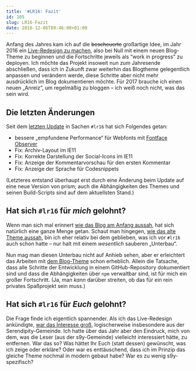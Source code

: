 ```yaml
---
title: '#LR16: Fazit'
id: 105
slug: LR16-Fazit
date: 2016-12-06T09:46:00+01:00
---
```


Anfang des Jahres kam ich auf die ~~bescheuerte~~ großartige Idee, im Jahr 2016 ein [Live-Redesign zu machen](/archiv/67/Ausblick-2016.html), also bei Null mit einem neuen Blog-Theme zu beginnen und die Fortschritte jeweils als “work in progress” zu deployen. Ich möchte das Projekt insoweit nun zum Jahresende abschließen, dass ich in Zukunft zwar weiterhin das Blogtheme gelegentlich anpassen und verändern werde, diese Schritte aber nicht mehr ausdrücklich im Blog dokumentieren möchte. Für 2017 brauche ich einen neuen „Anreiz“, um regelmäßig zu bloggen – ich weiß noch nicht, was das sein wird.

## Die letzten Änderungen

Seit dem [letzten Update](/archiv/102/LR16-Was-bisher-geschah.html) in Sachen `#lr16` hat sich Folgendes getan:

-   bessere „empfundene Performance“ für Webfonts mit [Fontface](/archiv/103/Webfonts-laden-mit-Font-Face-Observer.html) [Observer](/archiv/104/Cookies-setzen-und-auslesen-mit-JS-und-Smarty.html)
-   Fix: Archiv-Layout im IE11
-   Fix: Korrekte Darstellung der Social-Icons im IE11
-   Fix: Anzeige der Kommentarvorschau für den ersten Kommentar
-   Fix: Anzeige der Sprache für Codesnippets

(Letzteres entstand überhaupt erst durch eine Änderung beim Update auf eine neue Version von prism; auch die Abhängigkeiten des Themes und seinen Build-Scripts sind auf dem aktuellsten Stand.)

## Hat sich `#lr16` für _mich_ gelohnt?

Wenn man sich mal erinnert [wie das Blog am Anfang aussah](https://web.archive.org/web/20160121130847/), hat sich natürlich eine ganze Menge getan. Schaut man hingegen, [wie das alte Theme aussah](https://web.archive.org/web/20160114045354//), bin ich eher relativ bei dem geblieben, was ich vor `#lr16` auch schon hatte – nur halt mit einem _wesentlich_ sauberen „Unterbau“.

Nun mag man diesen Unterbau nicht auf Anhieb sehen, aber er erleichtert das Arbeiten mit [dem Blog-Theme](https://github.com/yellowled/blog-theme) schon erheblich. Allein die Tatsache, dass alle Schritte der Entwicklung in einem GitHub-Repository dokumentiert sind und dass die Abhängigkeiten über `npm` verwaltbar sind, ist für mich ein großer Fortschritt. (Ja, man _kann_ darüber streiten, ob das für ein rein privates Spaßprojekt sein muss.)

## Hat sich `#lr16` für _Euch_ gelohnt?

Die Frage finde ich eigentlich spannender. Als ich das Live-Redesign ankündigte, [war das Interesse groß](/archiv/67/Ausblick-2016.html#comments), logischerweise insbesondere aus der Serendipity-Gemeinde. Ich hatte über das Jahr aber den Eindruck, mich von dem, was die Leser (aus der s9y-Gemeinde) vielleicht interessiert hätte, zu entfernen. War das so? Was hättet Ihr Euch (statt dessen) gewünscht, was ich zeige oder erkläre? Oder war es enttäuschend, dass ich im Prinzip das gleiche Theme nochmal in modern gebaut habe? War es zu wenig s9y-spezifisch?
